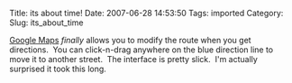 Title: its about time!
Date: 2007-06-28 14:53:50
Tags: imported
Category: 
Slug: its_about_time

<a href="http://maps.google.com">Google Maps</a> <em>finally</em> allows you to modify the route when you get directions.  You can click-n-drag anywhere on the blue direction line to move it to another street.  The interface is pretty slick.  I'm actually surprised it took this long.
